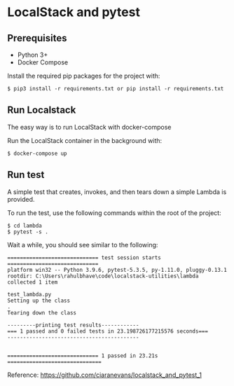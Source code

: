 # LocalStack and pytest


## Prerequisites

* Python 3+
* Docker Compose

Install the required pip packages for the project with:

    $ pip3 install -r requirements.txt or pip install -r requirements.txt

## Run Localstack

The easy way is to run LocalStack with docker-compose

Run the LocalStack container in the background with:
    
    $ docker-compose up 


## Run test

A simple test that creates, invokes, and then tears down a simple Lambda is provided.

To run the test, use the following commands within the root of the project:

```
$ cd lambda
$ pytest -s . 
```

Wait a while, you should see similar to the following:

```
============================= test session starts =============================
platform win32 -- Python 3.9.6, pytest-5.3.5, py-1.11.0, pluggy-0.13.1
rootdir: C:\Users\rahulbhave\code\localstack-utilities\lambda
collected 1 item

test_lambda.py
Setting up the class
.
Tearing down the class

---------printing test results------------
=== 1 passed and 0 failed tests in 23.198726177215576 seconds===
------------------------------------------


============================= 1 passed in 23.21s ==============================

```
Reference:
https://github.com/ciaranevans/localstack_and_pytest_1

